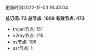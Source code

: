 更新时间2022-12-03 16:43:04

**总订阅: 73**
**总节点: 1009**
**有效节点: 473**
- trojan节点: 151
- v2ray节点: 215
- ss节点: 106
- ssr节点: 1
